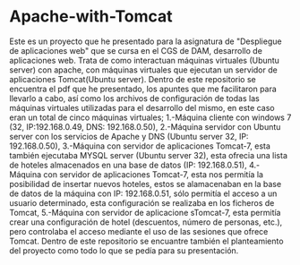 # Apache-with-Tomcat
Este es un proyecto que he presentado para la asignatura de "Despliegue de aplicaciones web" que se cursa en el CGS de DAM, desarrollo de aplicaciones web. Trata de como interactuan máquinas virtuales (Ubuntu server) con apache, con máquinas virtuales que ejecutan un servidor de aplicaciones Tomcat(Ubuntu server).
Dentro de este repositorio se encuentra el pdf que he presentado, los apuntes que me facilitaron para llevarlo a cabo, así como los archivos de configuración de todas las máquinas virtuales utilizadas para el desarrollo del mismo, en este caso eran un total de cinco máquinas virtuales;
1.-Máquina cliente con windows 7 (32, IP:192.168.0.49, DNS: 192.168.0.50),
2.-Máquina servidor con Ubuntu server con los servicios de Apache y DNS (Ubuntu server 32, IP: 192.168.0.50),
3.-Máquina con servidor de aplicaciones Tomcat-7, esta también ejecutaba MYSQL server (Ubuntu server 32), esta ofrecia una lista de hoteles almacenados en una base de datos (IP: 192.168.0.51),
4.-Máquina con servidor de aplicaciones Tomcat-7, esta nos permitía la posibilidad de insertar nuevos hoteles, estos se alamacenaban en la base de datos de la máquina con IP: 192.168.0.51, sólo permitía el acceso a un usuario determinado, esta configuración se realizaba en los ficheros de Tomcat,
5.-Máquina con servidor de aplicacione sTomcat-7, esta permitía crear una configuración de hotel (descuentos, número de personas, etc.), pero controlaba el acceso mediante el uso de las sesiones que ofrece Tomcat.
Dentro de este repositorio se encuantre también el planteamiento del proyecto como todo lo que se pedía para su presentación.
